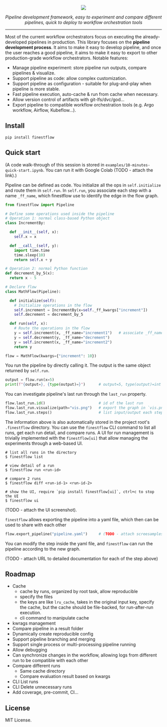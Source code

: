 <!-- # finestflow -->

<p align="center">
  <img src="https://github-production-user-asset-6210df.s3.amazonaws.com/35283585/244143468-d3f886e7-5d4c-4d2d-899f-52e84fac7df5.png">
</p>

<p align="center">
    <em>Pipeline development framework, easy to experiment and compare different pipelines, quick to deploy to workflow orchestration tools</em>
</p>

---

Most of the current workflow orchestrators focus on executing the already-developed pipelines in production. This library focuses on the **pipeline development process**. It aims to make it easy to develop pipeline, and once the user reaches a good pipeline, it aims to make it easy to export to other production-grade workflow orchestrators. Notable features:

- Manage pipeline experiment: store pipeline run outputs, compare pipelines & visualize.
- Support pipeline as code: allow complex customization.
- Support pipeline as configuration - suitable for plug-and-play when pipeline is more stable.
- Fast pipeline execution, auto-cache & run from cache when necessary.
- Allow version control of artifacts with git-lfs/dvc/god...
- Export pipeline to compatible workflow orchestration tools (e.g. Argo workflow, Airflow, Kubeflow...).

## Install

```shell
pip install finestflow
```

## Quick start

(A code walk-through of this session is stored in `examples/10-minutes-quick-start.ipynb`. You can run it with Google Colab (TODO - attach the link).)

Pipeline can be defined as code. You initialize all the ops in `self.initialize` and route them in `self.run`. In `self.run`, you associate each step with a name `_ff_name`, which finestflow use to identify the edge in the flow graph.

```python
from finestflow import Pipeline

# Define some operations used inside the pipeline
# Operation 1: normal class-based Python object
class IncrementBy:

  def __init__(self, x):
    self.x = x

  def __call__(self, y):
    import time.time
    time.sleep(10)
    return self.x + y

# Operation 2: normal Python function
def decrement_by_5(x):
  return x - 5

# Declare flow
class MathFlow(Pipeline):

  def initialize(self):
    # Initialize operations in the flow
    self.increment = IncrementBy(x=self._ff_kwargs["increment"])
    self.decrement = decrement_by_5

  def run(self, x):
    # Route the operations in the flow
    y = self.increment(x, _ff_name="increment1")   # associate _ff_name
    y = self.decrement(y, _ff_name="decrement")
    y = self.increment(x, _ff_name="increment2")
    return y

flow = MathFlow(kwargs={"increment": 10})
```

You run the pipeline by directly calling it. The output is the same object returned by `self.run`.

```python
output = flow.run(x=5)
print(f"{output=}, {type(output)=}")      # output=5, type(output)=int
```

You can investigate pipeline's last run through the `last_run` property.

```python
flow.last_run.id()                        # id of the last run
flow.last_run.visualize(path="vis.png")   # export the graph in `vis.png` file
flow.last_run.steps()                     # list input/output each step
```

The information above is also automatically stored in the project root's `.finestflow` directory. You can use the `finestflow` CLI command to list all runs, get each run detail, and compare runs. A UI for run management is trivially implemented with the `finestflow[ui]` that allow managing the experiments through a web-based UI.

```shell
# list all runs in the directory
$ finestflow list

# view detail of a run
$ finestflow run <run-id>

# compare 2 runs
$ finestflow diff <run-id-1> <run-id-2>

# show the UI, require `pip install finestflow[ui]`, ctrl+c to stop the UI
$ finestflow ui
```

(TODO - attach the UI screenshot).

`finestflow` allows exporting the pipeline into a yaml file, which then can be used to share with each other

```python
flow.export_pipeline("pipeline.yaml")     # (TODO - attach screesamplesnshots)
```

You can modify the step inside the yaml file, and `finestflow` can run the pipeline according to the new graph.

(TODO - attach URL to detailed documentation for each of the step above)

## Roadmap

- Cache
  - cache by runs, organized by root task, allow reproducible
  - specify the files
  - the keys are like `lru_cache`, takes in the original input key, specify
    the cache, but the cache should be file-backed, for run-after-run execution.
  - cli command to manipulate cache
- kwrags management
- Compare pipeline in a result folder
- Dynamically create reproducible config
- Support pipeline branching and merging
- Support single process or multi-processing pipeline running
- Allow debugging
- Can synchronize changes in the workflow, allowing logs from different run to be compatible with each other
- Compare different runs
  - Same cache directory
  - Compare evaluation result based on kwargs
- CLI List runs
- CLI Delete unnecessary runs
- Add coverage, pre-commit, CI...

## License

MIT License.
